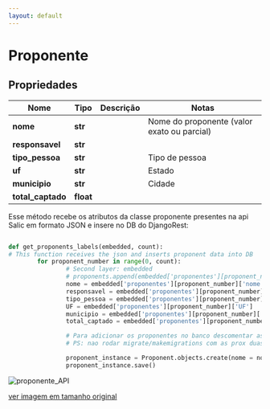 ```yaml
---
layout: default
---
```



# Proponente

## Propriedades
|Nome| Tipo | Descrição | Notas
------------ | ------------- | ------------- | -------------
**nome** | **str** |  | Nome do proponente (valor exato ou parcial)
**responsavel** | **str** |  | 
**tipo_pessoa** | **str** |  | Tipo de pessoa  
**uf** | **str** |  | Estado 
**municipio** | **str** |  | Cidade 
**total_captado** | **float** |  | |

Esse método recebe os atributos da classe proponente presentes na api Salic em formato JSON e insere no DB do DjangoRest:

```python

def get_proponents_labels(embedded, count):
# This function receives the json and inserts proponent data into DB
        for proponent_number in range(0, count):
                # Second layer: embedded
                # proponents.append(embedded['proponentes'][proponent_number])
                nome = embedded['proponentes'][proponent_number]['nome']
                responsavel = embedded['proponentes'][proponent_number]['responsavel']
                tipo_pessoa = embedded['proponentes'][proponent_number]['tipo_pessoa']
                UF = embedded['proponentes'][proponent_number]['UF']
                municipio = embedded['proponentes'][proponent_number]['municipio']
                total_captado = embedded['proponentes'][proponent_number]['total_captado']

                # Para adicionar os proponentes no banco descomentar as prox duas linhas
                # PS: nao rodar migrate/makemigrations com as prox duas linhas comentadas

                proponent_instance = Proponent.objects.create(nome = nome, responsavel = responsavel, tipo_pessoa = tipo_pessoa, UF=UF, municipio= municipio, total_captado=total_captado )
                proponent_instance.save()
```

![proponente_API](https://fga-eps-mds.github.io/2018.2-NaturalSearch/docs/images/proponente_API.png)

[ver imagem em tamanho original](https://fga-eps-mds.github.io/2018.2-NaturalSearch/docs/images/proponente_API.png)